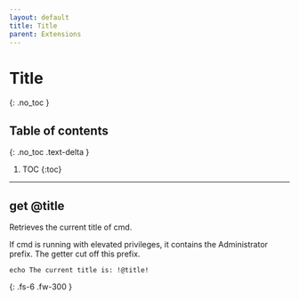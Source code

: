 ```yaml
---
layout: default
title: Title
parent: Extensions
---
```


# Title
{: .no_toc }

## Table of contents
{: .no_toc .text-delta }

1. TOC
{:toc}

---

## get @title

Retrieves the current title of cmd.

If cmd is running with elevated privileges, it contains the Administrator prefix. The getter cut off this prefix.

```
echo The current title is: !@title!
```

{: .fs-6 .fw-300 }
